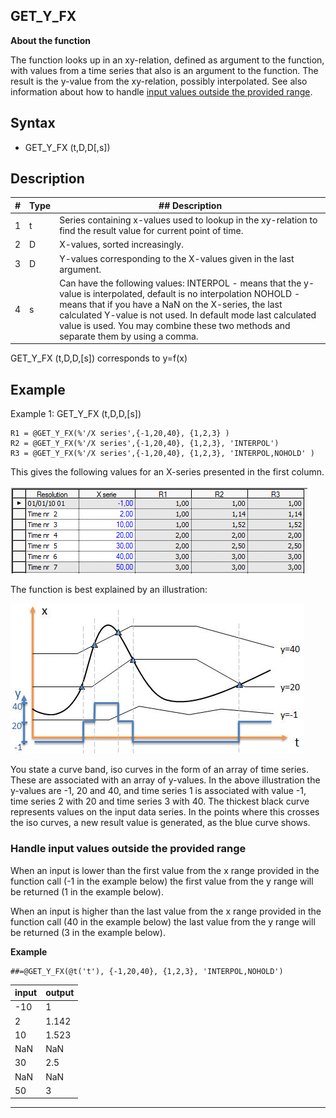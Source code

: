 ## GET_Y_FX
  **About the function**

The function looks up in an xy-relation, defined as argument to the function,
with values from a time series that also is an argument to the function. The
result is the y-value from the xy-relation, possibly interpolated. See also
information about how to handle [input values outside the provided
range](#handle-input-values-outside-the-provided-range).

## Syntax
- GET_Y_FX (t,D,D[,s])


## Description



| # | Type | ## Description |
|---|---|---|
| 1 | t | Series containing x-values used to lookup in the xy-relation to find the result value for current point of time. |
| 2 | D | X-values, sorted increasingly. |
| 3 | D | Y-values corresponding to the X-values given in the last argument. |
| 4 | s | Can have the following values: INTERPOL - means that the y-value is interpolated, default is no interpolation NOHOLD - means that if you have a NaN on the X-series, the last calculated Y-value is not used. In default mode last calculated value is used. You may combine these two methods and separate them by using a comma. |




  GET_Y_FX (t,D,D,[s]) corresponds to y=f(x)

## Example
Example 1: GET_Y_FX (t,D,D,[s])

```
R1 = @GET_Y_FX(%'/X series',{-1,20,40}, {1,2,3} )
R2 = @GET_Y_FX(%'/X series',{-1,20,40}, {1,2,3}, 'INTERPOL')
R3 = @GET_Y_FX(%'/X series',{-1,20,40}, {1,2,3}, 'INTERPOL,NOHOLD' )
```
This gives the following values for an X-series presented in the first column.

![](assets/images/image21.gif)

The function is best explained by an illustration:

![](assets/images/image9.jpg)

You state a curve band, iso curves in the form of an array of time series. These
are associated with an array of y-values. In the above illustration the y-values
are -1, 20 and 40, and time series 1 is associated with value -1, time series 2
with 20 and time series 3 with 40. The thickest black curve represents values on
the input data series. In the points where this crosses the iso curves, a new
result value is generated, as the blue curve shows.


### Handle input values outside the provided range

When an input is lower than the first value from the x range provided in the
function call (-1 in the example below) the first value from the y range will be
returned (1 in the example below).

When an input is higher than the last value from the x range provided in the
function call (40 in the example below) the last value from the y range will be
returned (3 in the example below).

**Example**

```
##=@GET_Y_FX(@t('t'), {-1,20,40}, {1,2,3}, 'INTERPOL,NOHOLD')
```



| input | output |
|---|---|
| -10 | 1 |
| 2 | 1.142 |
| 10 | 1.523 |
| NaN | NaN |
| 30 | 2.5 |
| NaN | NaN |
| 50 | 3 |



  ****
